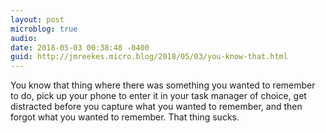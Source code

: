 ```yaml
---
layout: post
microblog: true
audio: 
date: 2018-05-03 00:38:48 -0400
guid: http://jmreekes.micro.blog/2018/05/03/you-know-that.html
---
```

You know that thing where there was something you wanted to remember to do, pick up your phone to enter it in your task manager of choice, get distracted before you capture what you wanted to remember, and then forgot what you wanted to remember. That thing sucks.
